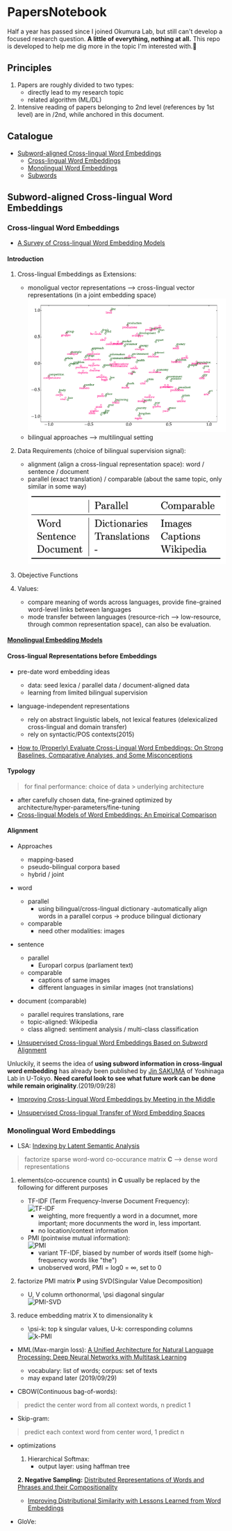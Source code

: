 # PapersNotebook

Half a year has passed since I joined Okumura Lab, but still can't develop a focused research question. **A little of everything, nothing at all.** This repo is developed to help me dig more in the topic I'm interested with.:muscle:	

## Principles
1. Papers are roughly divided to two types: 
   * directly lead to my research topic
   * related algorithm (ML/DL)
2. Intensive reading of papers belonging to 2nd level (references by 1st level) are in /2nd, while anchored in this document.

## Catalogue

* [Subword-aligned Cross-lingual Word Embeddings](#subword-aligned-cross-lingual-word-embeddings)
  * [Cross-lingual Word Embeddings](#cross-lingual-word-embeddings)
  * [Monolingual Word Embeddings](#monolingual-word-embeddings)
  * [Subwords](#subwords)

## Subword-aligned Cross-lingual Word Embeddings

### Cross-lingual Word Embeddings

* [A Survey of Cross-lingual Word Embedding Models](https://arxiv.org/pdf/1706.04902.pdf)

#### Introduction

1. Cross-lingual Embeddings as Extensions: 
   - monoligual vector representations --> cross-lingual vector representations (in a joint embedding space) 
   ![](./images/cross-lingual-embedding.png)  
   - bilingual approaches --> multilingual setting

2. Data Requirements (choice of bilingual supervision signal): 
   - alignment (align a cross-lingual representation space): word / sentence / document  
   - parallel (exact translation) / comparable (about the same topic, only similar in some way)
   ![nature and alignment](./images/nature-and-alignment.png)
   
3. Obejective Functions 

4. Values:  
   - compare meaning of words across languages, provide fine-grained word-level links between languages
   - mode transfer between languages (resource-rich --> low-resource, through common representation space), can also be evaluation.

#### [Monolingual Embedding Models](#monolingual-word-embeddings)

 
#### Cross-lingual Representations before Embeddings

- pre-date word embedding ideas
  - data: seed lexica / parallel data / document-aligned data
  - learning from limited bilingual supervision
  
- language-independent representations
  - rely on abstract linguistic labels, not lexical features (delexicalized cross-lingual and domain transfer)
  - rely on syntactic/POS contexts(2015) 
* [How to (Properly) Evaluate Cross-Lingual Word Embeddings:
On Strong Baselines, Comparative Analyses, and Some Misconceptions](https://www.aclweb.org/anthology/P19-1070)

#### Typology

> for final performance: choice of data \> underlying architecture
* after carefully chosen data, fine-grained optimized by architecture/hyper-parameters/fine-tuning
* [Cross-lingual Models of Word Embeddings: An Empirical Comparison](https://www.aclweb.org/anthology/P16-1157)


#### Alignment
* Approaches
  * mapping-based
  * pseudo-bilingual corpora based
  * hybrid / joint 
* word
  - parallel
    - using bilingual/cross-lingual dictionary
      -automatically align words in a parallel corpus -> produce bilingual dictionary
  - comparable
    - need other modalities: images
    
* sentence
  - parallel
    - Europarl corpus (parliament text)
  - comparable
    - captions of same images
    - different languages in similar images (not translations)

* document (comparable)
    - parallel requires translations, rare
    - topic-aligned: Wikipedia
    - class aligned: sentiment analysis / multi-class classification


* [Unsupervised Cross-lingual Word Embeddings Based on Subword Alignment](http://www.tkl.iis.u-tokyo.ac.jp/new/uploads/publication_file/file/911/cicling2019.pdf)

Unluckily, it seems the idea of **using subword information in cross-lingual word embedding** has already been published by [Jin SAKUMA](http://www.tkl.iis.u-tokyo.ac.jp/~jsakuma/) of Yoshinaga Lab in U-Tokyo. **Need careful look to see what future work can be done while remain originality**.(2019/09/28)


* [Improving Cross-Lingual Word Embeddings by Meeting in the Middle](https://aclweb.org/anthology/D18-1027)

* [Unsupervised Cross-lingual Transfer of Word Embedding Spaces](https://aclweb.org/anthology/D18-1268)

### Monolingual Word Embeddings

* LSA: [Indexing by Latent Semantic Analysis](http://lsa.colorado.edu/papers/JASIS.lsi.90.pdf)

> factorize sparse word-word co-occurance matrix **C** --> dense word representations  

1. elements(co-occurence counts) in **C** usually be replaced by the following for different purposes
    
   - TF-IDF (Term Frequency-Inverse Document Frequency):  
![TF-IDF](https://www.link-assistant.com/images/news/tf-idf-tool-for-seo/screen-03.png)  
     - weighting, more frequently a word in a documnet, more important; more docunments the word in, less important.     
     - no location/context information
   - PMI (pointwise mutual information):  
  ![PMI](https://latex.codecogs.com/gif.latex?PMI(w_{i},w_{j})&space;=&space;log\frac{p(w_{i},w_{j})}{p(w_{i})p(w_{j})}=log\frac{count(w_{i},w_{j})count(corpus)}{count(w_{i}),count(w_{j})})  
     - variant TF-IDF, biased by number of words itself (some high-frequency words like "the")
     - unobserved word, PMI = log0 = ∞, set to 0
  
2. factorize PMI matrix **P** using SVD(Singular Value Decomposition)  
   - U, V column orthonormal, \psi diagonal singular  
    ![PMI-SVD](https://latex.codecogs.com/gif.latex?P&space;=&space;U\psi&space;V^{T})
   
   
3. reduce embedding matrix X to dimensionality k  
   - \psi-k: top k singular values, U-k: corresponding columns  
    ![k-PMI](https://latex.codecogs.com/gif.latex?X&space;=U_{k}\psi&space;_{k})  
    

* MML(Max-margin loss): [A Unified Architecture for Natural Language Processing:
Deep Neural Networks with Multitask Learning](https://ronan.collobert.com/pub/matos/2008_nlp_icml.pdf)
  - vocabulary: list of words; corpus: set of texts 
  - may expand later (2019/09/29) 

* CBOW(Continuous bag-of-words):
> predict the center word  from all context words, n predict 1

* Skip-gram: 
> predict each context word from center word, 1 predict n
  - optimizations
    1. Hierarchical Softmax:
       - output layer: using haffman tree
    
    **2. Negative Sampling:** 
[Distributed Representations of Words and Phrases
and their Compositionality](./2nd/Distributed-Representations-of-Words-and-Phrases-and-their-Compositionality.md)
        

       * [Improving Distributional Similarity with Lessons Learned from Word Embeddings](https://www.aclweb.org/anthology/Q15-1016)


* GloVe: 


